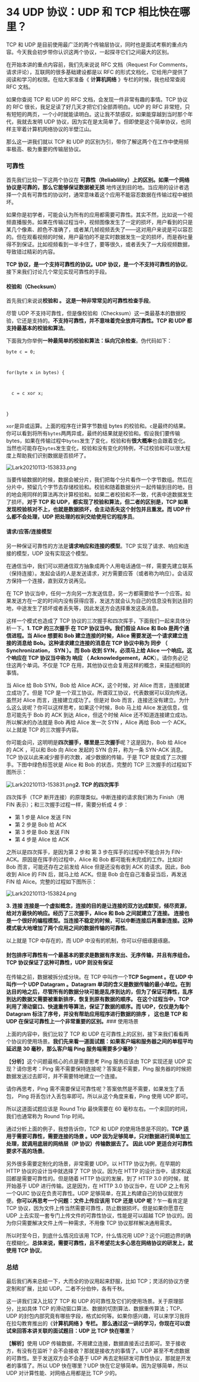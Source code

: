 34 UDP 协议：UDP 和 TCP 相比快在哪里？
===========================

TCP 和 UDP 是目前使用最广泛的两个传输层协议，同时也是面试考察的重点内容。今天我会初步带你认识这两个协议，一起探寻它们之间最大的区别。

在开始本讲的重点内容前，我们先来说说 RFC 文档（Request For Comments，请求评论），互联网的很多基础建设都是以 RFC 的形式文档化，它给用户提供了阅读和学习的权限。在给大家准备《 **计算机网络** 》专栏的时候，我也经常查阅 RFC 文档。

如果你查阅 TCP 和 UDP 的 RFC 文档，会发现一件非常有趣的事情。TCP 协议的 RFC 很长，我足足读了好几天才把它们全部弄明白。UDP 的 RFC 非常短，只有短短的两页，一个小时就能读明白。这让我不禁感叹，如果能穿越到当时那个年代，我就去发明 UDP 协议，因为实在是太简单了。但即使是这个简单协议，也同样主宰着计算机网络协议的半壁江山。

那么这一讲我们就以 TCP 和 UDP 的区别为引，带你了解这两个在工作中使用频率极高、极为重要的传输层协议。

### 可靠性

首先我们比较一下这两个协议在 **可靠性（Reliablility）上的区别。如果一个网络协议是可靠的，那么它能够保证数据被无损** 地传送到目的地。当应用的设计者选择一个具有可靠性的协议时，通常意味着这个应用不能容忍数据在传输过程中被损坏。

如果你是初学者，可能会认为所有的应用都需要可靠性。其实不然，比如说一个视频直播服务。如果在传输过程当中，视频图像发生了一定的损坏，用户看到的只是某几个像素、颜色不准确了，或者某几帧视频丢失了——这对用户来说是可以容忍的。但在观看视频的时候，用户最怕的不是实时数据发生一定的损坏，而是吞吐量得不到保证。比如视频看到一半卡住了，要等很久，或者丢失了一大段视频数据，导致错过精彩的内容。

**TCP 协议，是一个支持可靠性的协议。UDP 协议，是一个不支持可靠性的协议**。接下来我们讨论几个常见实现可靠性的手段。

#### 校验和（Checksum）

首先我们来说说**校验和 **。** 这是一种非常常见的可靠性检查手段**。

尽管 UDP 不支持可靠性，但是像校验和（Checksum）这一类最基本的数据校验，它还是支持的。**不支持可靠性，并不意味着完全放弃可靠性。TCP 和 UDP 都支持最基本的校验和算法**。

下面我为你举例**一种最简单的校验和算法：纵向冗余检查**。伪代码如下：

```
byte c = 0;



for(byte x in bytes) {



  c = c xor x;



}

```

`xor`是异或运算。上面的程序在计算字节数组 bytes 的校验和。`c`是最终的结果。你可以看到将所有`bytes`两两异或，最终的结果就是校验和。假设我们要传输 bytes，如果在传输过程中`bytes`发生了变化，校验和有**很大概率**也会跟着变化。当然也可能存在`bytes`发生变化，校验和没有变化的特例，不过校验和可以很大程度上帮助我们识别数据是否损坏了。

![Lark20210113-153833.png](assets/CgpVE1_-o5GADgRkAABcTgxXiyw544.png)

当要传输数据的时候，数据会被分片，我们把每个分片看作一个字节数组。然后在分片中，预留几个字节去存储校验和。校验和随着数据分片一起传输到目的地，目的地会用同样的算法再次计算校验和。如果二者校验和不一致，代表中途数据发生了损坏。**对于 TCP 和 UDP，都实现了校验和算法，但二者的区别是，TCP 如果发现校验核对不上，也就是数据损坏，会主动丢失这个封包并且重发。而 UDP 什么都不会处理，UDP 把处理的权利交给使用它的程序员**。

#### 请求/应答/连接模型

另一种保证可靠性的方法是**请求响应和连接的模型**。TCP 实现了请求、响应和连接的模型，UDP 没有实现这个模型。

在通信当中，我们可以把通信双方抽象成两个人用电话通信一样，需要先建立联系（保持连接）。发起会话的人是发送请求，对方需要应答（或者称为响应）。会话双方保持一个连接，直到双方说再见。

在 TCP 协议当中，任何一方向另一方发送信息，另一方都需要给予一个应答。如果发送方在一定的时间内没有获得应答，发送方就会认为自己的信息没有到达目的地，中途发生了损坏或者丢失等，因此发送方会选择重发这条消息。

这样一个模式也造成了 TCP 协议的三次握手和四次挥手，下面我们一起来具体分析一下。**1\. TCP 的三次握手 **在 TCP 协议当中。我们假设 Alice 和 Bob 是两个通信进程。当 Alice 想要和 Bob 建立连接的时候，Alice 需要发送一个请求建立连接的消息给 Bob。这种请求建立连接的消息在 TCP 协议中称为** 同步 **（** Synchronization， SYN **）。而 Bob 收到 SYN，必须马上给 Alice 一个响应。这个响应在 TCP 协议当中称为** 响应 **（** Acknowledgement，ACK**）。请你务必记住这两个单词。不仅是 TCP 在用，其他协议也会复用这样的概念，来描述相同的事情。

当 Alice 给 Bob SYN，Bob 给 Alice ACK，这个时候，对 Alice 而言，连接就建立成功了。但是 TCP 是一个双工协议。所谓双工协议，代表数据可以双向传送。虽然对 Alice 而言，连接建立成功了。但是对 Bob 而言，连接还没有建立。为什么这么说呢？你可以这样思考，如果这个时候，Bob 马上给 Alice 发送信息，信息可能先于 Bob 的 ACK 到达 Alice，但这个时候 Alice 还不知道连接建立成功。 所以解决的办法就是 Bob 再给 Alice 发一次 SYN ，Alice 再给 Bob 一个 ACK。以上就是 TCP 的三次握手内容。

你可能会问，这明明是**四次握手，哪里是三次握手**呢？这是因为，Bob 给 Alice 的 ACK ，可以和 Bob 向 Alice 发起的 SYN 合并，称为一条 SYN-ACK 消息。TCP 协议以此来减少握手的次数，减少数据的传输，于是 TCP 就变成了三次握手。下图中绿色标签状是 Alice 和 Bob 的状态，完整的 TCP 三次握手的过程如下图所示：

![Lark20210113-153831.png](assets/CgpVE1_-o7OAHQP4AADkdEFtGfI902.png)**2\. TCP 的四次挥手**

四次挥手（TCP 断开连接）的原理类似。中断连接的请求我们称为 Finish（用 FIN 表示）；和三次握手过程一样，需要分析成 4 步：

* 第 1 步是 Alice 发送 FIN
* 第 2 步是 Bob 给 ACK
* 第 3 步是 Bob 发送 FIN
* 第 4 步是 Alice 给 ACK

之所以是四次挥手，是因为第 2 步和 第 3 步在挥手的过程中不能合并为 FIN-ACK。原因是在挥手的过程中，Alice 和 Bob 都可能有未完成的工作。比如对 Bob 而言，可能还存在之前发给 Alice 但是还没有收到 ACK 的请求。因此，Bob 收到 Alice 的 FIN 后，就马上给 ACK。但是 Bob 会在自己准备妥当后，再发送 FIN 给 Alice。完整的过程如下图所示：

![Lark20210113-153824.png](assets/Ciqc1F_-o7uASykoAAD1Eo7HnP4749.png)

**3\. 连接 **连接是一个虚拟概念，连接的目的是让连接的双方达成默契，倾尽资源，给对方最快的响应。经历了三次握手，Alice 和 Bob 之间就建立了连接。** 连接也是一个很好的编程模型。当连接不稳定的时候，可以中断连接后再重新连接。这种模式极大地增加了两个应用之间的数据传输的可靠性**。

以上就是 TCP 中存在的，而 UDP 中没有的机制，你可以仔细琢磨琢磨。

#### 封包排序**可靠性有一个最基本的要求是数据有序发出、无序传输，并且有序组合。TCP 协议保证了这种可靠性，UDP 则没有保证**

在传输之前，数据被拆分成分块。在 TCP 中叫作一个**TCP Segment **。在 UDP 中叫作一个** UDP Datagram **。Datagram 单词的含义是数据传输的最小单位。在到达目的地之后，尽管所有的数据分块可能是乱序到达的，但为了保证可靠性，乱序到达的数据又需要被重新排序，恢复到原有数据的顺序。** 在这个过程当中，TCP 利用了滑动窗口、快速重传等算法，保证了数据的顺序。而 UDP，仅仅是为每个 Datagram 标注了序号，并没有帮助应用程序进行数据的排序 **，** 这也是 TCP 和 UDP 在保证可靠性上一个非常重要的区别。**### 使用场景

上面的内容中，我们比较了 TCP 和 UDP 在可靠性上的区别，接下来我们看看两个协议的使用场景。**我们先来看一道面试题：如果客户端和服务器之间的单程平均延迟是 30 毫秒，那么客户端 Ping 服务端需要多少毫秒**？

【**分析**】这个问题最核心的点是需要思考 Ping 服务应该由 TCP 实现还是 UDP 实现？请你思考：Ping 需不需要保持连接呢？答案是不需要，Ping 服务器的时候把数据发送过去即可，并不需要特地建立一个连接。

请你再思考，Ping 需不需要保证可靠性呢？答案依然是不需要，如果发生了丢包， Ping 将丢包计入丢包率即可。所以从这个角度来看，Ping 使用 UDP 即可。

所以这道面试题应该是 Round Trip 最快需要在 60 毫秒左右。一个来回的时间，我们也通常称为 Round Trip 时间。

通过分析上面的例子，我想告诉你，TCP 和 UDP 的使用场景是不同的。**TCP 适用于需要可靠性，需要连接的场景 **。UDP 因为足够简单，只对数据进行简单加工处理，就调用底层的网络层（IP 协议）传输数据去了。** 因此 UDP 更适合对可靠性要求不高的场景**。

另外很多需要定制化的场景，非常需要 UDP。以 HTTP 协议为例，在早期的 HTTP 协议的设计当中就选择了 TCP 协议。因为在 HTTP 的设计当中，请求和返回都是需要可靠性的。但是随着 HTTP 协议的发展，到了 HTTP 3.0 的时候，就开始基于 UDP 进行传输。这是因为，在 HTTP 3.0 协议当中，在 UDP 之上有另一个QUIC 协议在负责可靠性。UDP 足够简单，在其上构建自己的协议就很方便。**你可以再思考一个问题：文件上传应该用 TCP 还是 UDP 呢**？乍一看肯定是 TCP 协议，因为文件上传当然需要可靠性，防止数据损坏。但是如果你愿意在 UDP 上去实现一套专门上传文件的可靠性协议，性能是可以超越 TCP 协议的。因为你只需要解决文件上传一种需求，不用像 TCP 协议那样解决通用需求。

所以时至今日，到底什么情况应该用 TCP，什么情况用 UDP？这个问题边界的确在模糊化。**总体来说，需要可靠性，且不希望花太多心思在网络协议的研发上，就使用 TCP 协议**。

### 总结

最后我们再来总结一下，大而全的协议用起来舒服，比如 TCP；灵活的协议方便定制和扩展，比如 UDP。二者不分伯仲，各有千秋。

这一讲我们深入比较了 TCP 和 UDP 的可靠性及它们的使用场景。关于原理部分，比如具体 TCP 的滑动窗口算法、数据的切割算法、数据重传算法；TCP、UDP 的封包内部究竟有哪些字段，格式如何等。如果你感兴趣，可以来学习我将在拉勾教育推出的《**计算机网络 **》专栏。** 那么通过这一讲的学习，你现在可以尝试来回答本讲关联的面试题目：UDP 比 TCP 快在哪里**？

【**解析**】使用 UDP 传输数据，不用建立连接，数据直接丢过去即可。至于接收方，有没有在监听？会不会接收？那就是接收方的事情了。UDP 甚至不考虑数据的可靠性。至于发送双方会不会基于 UDP 再去定制研发可靠性协议，那就是开发者的事情了。所以 UDP 快在哪里？UDP 快在它足够简单。因为足够简单，所以 UDP 对计算性能、对网络占用都是比 TCP 少的。
